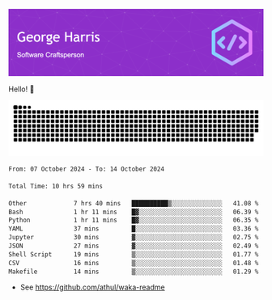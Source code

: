 ![img](./assets/github-header.png)

Hello! :wave:

<div align="center">
  <img  src="https://raw.githubusercontent.com/1999AZZAR/1999AZZAR/readme/resources/grid-snake.svg" alt="snake" />
</div>

<!--START_SECTION:waka-->

```txt
From: 07 October 2024 - To: 14 October 2024

Total Time: 10 hrs 59 mins

Other             7 hrs 40 mins   ██████████▒░░░░░░░░░░░░░░   41.08 %
Bash              1 hr 11 mins    █▓░░░░░░░░░░░░░░░░░░░░░░░   06.39 %
Python            1 hr 11 mins    █▓░░░░░░░░░░░░░░░░░░░░░░░   06.35 %
YAML              37 mins         █░░░░░░░░░░░░░░░░░░░░░░░░   03.36 %
Jupyter           30 mins         ▓░░░░░░░░░░░░░░░░░░░░░░░░   02.75 %
JSON              27 mins         ▓░░░░░░░░░░░░░░░░░░░░░░░░   02.49 %
Shell Script      19 mins         ▒░░░░░░░░░░░░░░░░░░░░░░░░   01.77 %
CSV               16 mins         ▒░░░░░░░░░░░░░░░░░░░░░░░░   01.48 %
Makefile          14 mins         ▒░░░░░░░░░░░░░░░░░░░░░░░░   01.29 %
```

<!--END_SECTION:waka-->

- See <https://github.com/athul/waka-readme>
